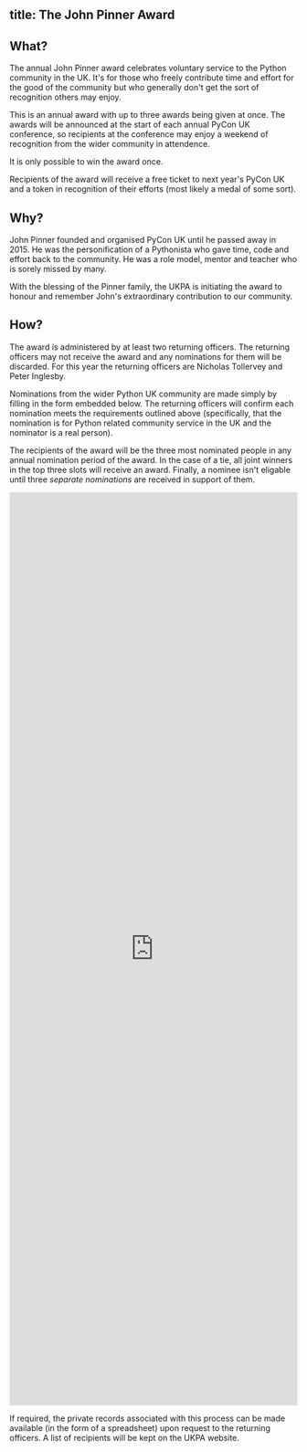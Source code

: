 title: The John Pinner Award
---
<h2>What?</h2>

The annual John Pinner award celebrates voluntary service to the Python
community in the UK. It's for those who freely contribute time and effort for
the good of the community but who generally don't get the sort of recognition
others may enjoy.

This is an annual award with up to three awards being given at once. The awards
will be announced at the start of each annual PyCon UK conference, so
recipients at the conference may enjoy a weekend of recognition from the wider
community in attendence.

It is only possible to win the award once.

Recipients of the award will receive a free ticket to next year's PyCon UK and
a token in recognition of their efforts (most likely a medal of some sort).

<h2>Why?</h2>

John Pinner founded and organised PyCon UK until he passed away in 2015. He was
the personification of a Pythonista who gave time, code and effort back to the
community. He was a role model, mentor and teacher who is sorely missed by
many.

With the blessing of the Pinner family, the UKPA is initiating the award to
honour and remember John's extraordinary contribution to our community.

<h2>How?</h2>

The award is administered by at least two returning officers. The returning
officers may not receive the award and any nominations for them will be
discarded. For this year the returning officers are Nicholas Tollervey and
Peter Inglesby.

Nominations from the wider Python UK community are made simply by filling in
the form embedded below. The returning officers will confirm
each nomination meets the requirements outlined above (specifically, that the
nomination is for Python related community service in the UK and the nominator
is a real person).

The recipients of the award will be the three most nominated people in any
annual nomination period of the award. In the case of a tie, all joint winners
in the top three slots will receive an award. Finally, a nominee isn't eligable
until three *separate nominations* are received in support of them.

<iframe src="https://docs.google.com/forms/d/e/1FAIpQLSdWFta61RMBmxgPEpZghorFzSpKCkyabVgRAJMbyMt2ARF0oQ/viewform?embedded=true" width="100%" height="1600" frameborder="0" marginheight="0" marginwidth="0">Loading...</iframe>

If required, the private records associated with this process can be made
available (in the form of a spreadsheet) upon request to the returning
officers. A list of recipients will be kept on the UKPA website.
